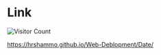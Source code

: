 # Link

![Visitor Count](https://profile-counter.glitch.me/hrshammo/count.svg)

https://hrshammo.github.io/Web-Deblopment/Date/
